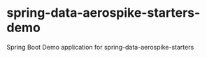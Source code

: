# spring-data-aerospike-starters-demo
Spring Boot Demo application for spring-data-aerospike-starters
